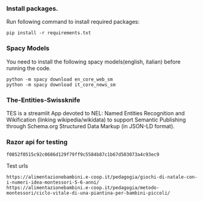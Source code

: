 ### Install packages.
Run following command to install required packages:
```shell
pip install -r requirements.txt
```

### Spacy Models
You need to install the following spacy models(english, italian) before running the code.
```shell
python -m spacy download en_core_web_sm
python -m spacy download it_core_news_sm
```

### The-Entities-Swissknife
TES is a streamlit App devoted to NEL: Named Entities Recognition and Wikification (linking wikipedia/wikidata) to support Semantic Publishing through Schema.org Structured Data Markup (in JSON-LD format).


### Razor api for testing
```text
f0852f0515c92c0686d129f79ff9c5584b87c1b67d503073a4c93ec9
```

Test urls
```text
https://alimentazionebambini.e-coop.it/pedagogia/giochi-di-natale-con-i-numeri-idea-montessori-5-6-anni/
https://alimentazionebambini.e-coop.it/pedagogia/metodo-montessori/ciclo-vitale-di-una-piantina-per-bambini-piccoli/
```